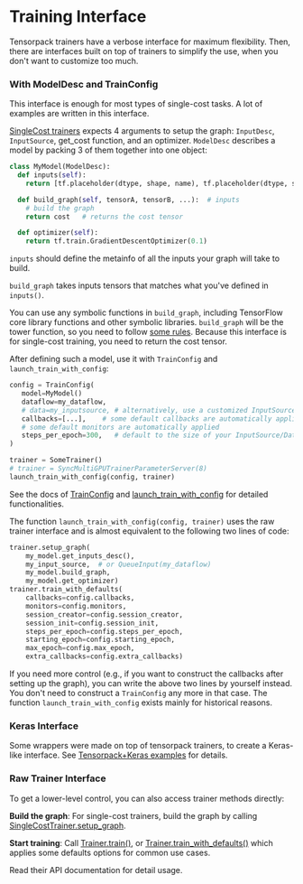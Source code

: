 
# Training Interface

Tensorpack trainers have a verbose interface for maximum flexibility.
Then, there are interfaces built on top of trainers to simplify the use,
when you don't want to customize too much.

### With ModelDesc and TrainConfig

This interface is enough for most types of single-cost tasks.
A lot of examples are written in this interface.

[SingleCost trainers](../modules/train.html#tensorpack.train.SingleCostTrainer)
expects 4 arguments to setup the graph: `InputDesc`, `InputSource`, get_cost function, and an optimizer.
`ModelDesc` describes a model by packing 3 of them together into one object:

```python
class MyModel(ModelDesc):
  def inputs(self):
    return [tf.placeholder(dtype, shape, name), tf.placeholder(dtype, shape, name), ... ]

  def build_graph(self, tensorA, tensorB, ...):  # inputs
    # build the graph
    return cost   # returns the cost tensor

  def optimizer(self):
    return tf.train.GradientDescentOptimizer(0.1)
```

`inputs` should define the metainfo of all the inputs your graph will take to build.

`build_graph` takes inputs tensors that matches what you've defined in `inputs()`.

You can use any symbolic functions in `build_graph`, including TensorFlow core library
functions and other symbolic libraries.
`build_graph` will be the tower function, so you need to follow [some rules](trainer.md#tower-trainer).
Because this interface is for single-cost training, you need to return the cost tensor.

After defining such a model, use it with `TrainConfig` and `launch_train_with_config`:

```python
config = TrainConfig(
   model=MyModel()
   dataflow=my_dataflow,
   # data=my_inputsource, # alternatively, use a customized InputSource
   callbacks=[...],    # some default callbacks are automatically applied
   # some default monitors are automatically applied
   steps_per_epoch=300,   # default to the size of your InputSource/DataFlow
)

trainer = SomeTrainer()
# trainer = SyncMultiGPUTrainerParameterServer(8)
launch_train_with_config(config, trainer)
```
See the docs of
[TrainConfig](../modules/train.html#tensorpack.train.TrainConfig)
and
[launch_train_with_config](../modules/train.html#tensorpack.train.launch_train_with_config)
for detailed functionalities.

The function `launch_train_with_config(config, trainer)`
uses the raw trainer interface and is almost equivalent to the following two lines of code:
```python
trainer.setup_graph(
    my_model.get_inputs_desc(),
    my_input_source,  # or QueueInput(my_dataflow)
    my_model.build_graph,
    my_model.get_optimizer)
trainer.train_with_defaults(
    callbacks=config.callbacks,
    monitors=config.monitors,
    session_creator=config.session_creator,
    session_init=config.session_init,
    steps_per_epoch=config.steps_per_epoch,
    starting_epoch=config.starting_epoch,
    max_epoch=config.max_epoch,
    extra_callbacks=config.extra_callbacks)
```
If you need more control (e.g., if you want to construct the callbacks after
setting up the graph), you can write the above two lines by yourself instead.
You don't need to construct a `TrainConfig` any more in that case.
The function `launch_train_with_config` exists mainly for historical reasons.

### Keras Interface

Some wrappers were made on top of tensorpack trainers, to create a Keras-like
interface. See [Tensorpack+Keras examples](../examples/keras) for details.

### Raw Trainer Interface

To get a lower-level control, you can also access trainer methods directly:

__Build the graph__:
For single-cost trainers, build the graph by calling
[SingleCostTrainer.setup_graph](../modules/train.html#tensorpack.train.SingleCostTrainer.setup_graph).

__Start training__: Call
[Trainer.train()](../modules/train.html#tensorpack.train.Trainer.train),
or
[Trainer.train_with_defaults()](../modules/train.html#tensorpack.train.Trainer.train_with_defaults)
which applies some defaults options for common use cases.

Read their API documentation for detail usage.
